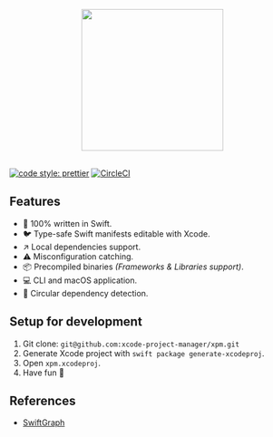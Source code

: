 <p align="center">
  <img src="https://github.com/xcode-project-manager/xpm/raw/master/assets/logo.png" width="250" align="center"/>
  <br/><br/>
</p>

[![code style: prettier](https://img.shields.io/badge/code_style-prettier-ff69b4.svg?style=flat-square)](https://github.com/prettier/prettier)
[![CircleCI](https://circleci.com/gh/xcode-project-manager/xpm.svg?style=svg)](https://circleci.com/gh/xcode-project-manager/xpm)

## Features

- 🥘 100% written in Swift.
- 🐦 Type-safe Swift manifests editable with Xcode.
- ↗️ Local dependencies support.
- ⚠️ Misconfiguration catching.
- 📦 Precompiled binaries _(Frameworks & Libraries support)_.
- 💻 CLI and macOS application.
- 🔄 Circular dependency detection.

## Setup for development

1.  Git clone: `git@github.com:xcode-project-manager/xpm.git`
2.  Generate Xcode project with `swift package generate-xcodeproj`.
3.  Open `xpm.xcodeproj`.
4.  Have fun 🤖

## References

- [SwiftGraph](https://github.com/davecom/SwiftGraph)
